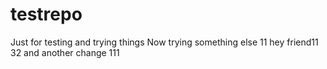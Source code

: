 # testrepo
Just for testing and trying things
Now trying something else
11
hey friend11
32
and another change
111